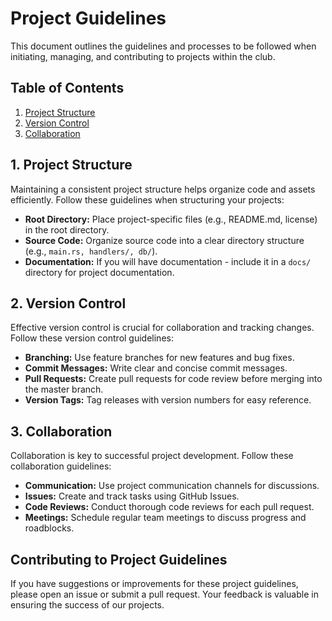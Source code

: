 # Project Guidelines

This document outlines the guidelines and processes to be followed when initiating, managing, and contributing to projects within the club.

## Table of Contents

1. [Project Structure](#project-structure)
2. [Version Control](#version-control)
3. [Collaboration](#collaboration)

## 1. Project Structure

Maintaining a consistent project structure helps organize code and assets efficiently. Follow these guidelines when structuring your projects:

- **Root Directory:** Place project-specific files (e.g., README.md, license) in the root directory.
- **Source Code:** Organize source code into a clear directory structure (e.g., `main.rs, handlers/, db/`).
- **Documentation:** If you will have documentation - include it in a `docs/` directory for project documentation.

## 2. Version Control

Effective version control is crucial for collaboration and tracking changes. Follow these version control guidelines:

- **Branching:** Use feature branches for new features and bug fixes.
- **Commit Messages:** Write clear and concise commit messages.
- **Pull Requests:** Create pull requests for code review before merging into the master branch.
- **Version Tags:** Tag releases with version numbers for easy reference.

## 3. Collaboration

Collaboration is key to successful project development. Follow these collaboration guidelines:

- **Communication:** Use project communication channels for discussions.
- **Issues:** Create and track tasks using GitHub Issues.
- **Code Reviews:** Conduct thorough code reviews for each pull request.
- **Meetings:** Schedule regular team meetings to discuss progress and roadblocks.

## Contributing to Project Guidelines

If you have suggestions or improvements for these project guidelines, please open an issue or submit a pull request. Your feedback is valuable in ensuring the success of our projects.
